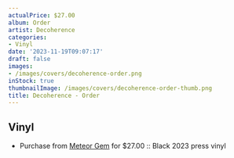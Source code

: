 ```yaml
---
actualPrice: $27.00
album: Order
artist: Decoherence
categories:
- Vinyl
date: '2023-11-19T09:07:17'
draft: false
images:
- /images/covers/decoherence-order.png
inStock: true
thumbnailImage: /images/covers/decoherence-order-thumb.png
title: Decoherence - Order
---
```


## Vinyl
* Purchase from [Meteor Gem](https://meteor-gem.com/products/decoherence-order-lp-1) for $27.00 :: Black 2023 press vinyl
